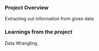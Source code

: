 ### Project Overview

 Extracting out information from given data


### Learnings from the project

 Data Wrangling


